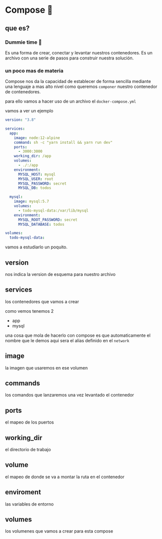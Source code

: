 # Compose 🎼

## que es?

### Dummie time 🐣

Es una forma de crear, conectar y levantar nuestros contenedores.
Es un archivo con una serie de pasos para construir nuestra solución.

### un poco mas de materia

Compose nos da la capacidad de establecer de forma sencilla mediante una lenguaje a mas alto nivel como queremos `componer` nuestro contenedor de contenedores.

para ello vamos a hacer uso de un archivo el `docker-compose.yml`

vamos a ver un ejemplo 

```yml
version: "3.8"

services:
  app:
    image: node:12-alpine
    command: sh -c "yarn install && yarn run dev"
    ports:
      - 3000:3000
    working_dir: /app
    volumes:
      - ./:/app
    environment:
      MYSQL_HOST: mysql
      MYSQL_USER: root
      MYSQL_PASSWORD: secret
      MYSQL_DB: todos

  mysql:
    image: mysql:5.7
    volumes:
      - todo-mysql-data:/var/lib/mysql
    environment: 
      MYSQL_ROOT_PASSWORD: secret
      MYSQL_DATABASE: todos

volumes:
  todo-mysql-data:
```

vamos a estudiarlo un poquito.

## version

nos indica la version de esquema para nuestro archivo

## services

los contenedores que vamos a crear

como vemos tenemos 2
- app
- mysql

una cosa que mola de hacerlo con compose es que automaticamente el nombre que le demos aqui sera el alias definido en el `network`

## image

la imagen que usaremos en ese volumen

## commands

los comandos que lanzaremos una vez levantado el contenedor

## ports

el mapeo de los puertos

## working_dir

el directorio de trabajo

## volume

el mapeo de donde se va a montar la ruta en el contenedor

## enviroment

las variables de entorno

## volumes

los volumenes que vamos a crear para esta compose